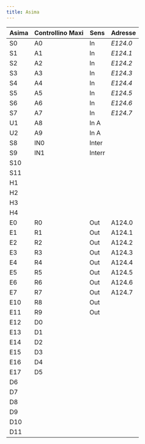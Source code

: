 ```yaml
---
title: Asima
---
```


Asima|Controllino Maxi|Sens|Adresse
---  |---  |---    |---
S0   | A0  |In     |*E124.0*
S1   | A1  |In     |*E124.1*
S2   | A2  |In     |*E124.2*
S3   | A3  |In     |*E124.3*
S4   | A4  |In     |*E124.4*
S5   | A5  |In     |*E124.5*
S6   | A6  |In     |*E124.6*
S7   | A7  |In     |*E124.7*
U1   | A8  |In A   |
U2   | A9  |In A   |
S8   | IN0 |Inter  |
S9   | IN1 |Interr |
S10  |     |       |
S11  |     |       |
H1   |     |       |
H2   |     |       |
H3   |     |       |
H4   |     |       |
E0   | R0  | Out   |A124.0
E1   | R1  | Out   |A124.1
E2   | R2  | Out   |A124.2
E3   | R3  | Out   |A124.3
E4   | R4  | Out   |A124.4
E5   | R5  | Out   |A124.5
E6   | R6  | Out   |A124.6
E7   | R7  | Out   |A124.7
E10  | R8  | Out   |
E11  | R9  | Out   |
E12  | D0  |       |   
E13  | D1  |       |
E14  | D2  |       |
E15  | D3  |       |
E16  | D4  |       |
E17  | D5  |       |
| D6  |       |
| D7  |       |
| D8  |       |
| D9  |       |
| D10 |       |
| D11 |       |
